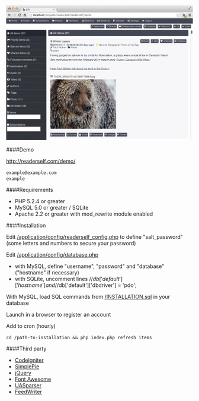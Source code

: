 ![Screenshot](medias/screenshot.png)

####Demo

http://readerself.com/demo/
```text
example@example.com
example
```

####Requirements
* PHP 5.2.4 or greater
* MySQL 5.0 or greater / SQLite
* Apache 2.2 or greater with mod_rewrite module enabled

####Installation

Edit [/application/config/readerself_config.php](/application/config/readerself_config.php) to define "salt_password" (some letters and numbers to secure your password)

Edit [/application/config/database.php](/application/config/database.php)
* with MySQL, define "username", "password" and "database" ("hostname" if necessary)
* with SQLite, uncomment lines //$db['default']['hostname'] and //$db['default']['dbdriver'] = 'pdo';

With MySQL, load SQL commands from [/INSTALLATION.sql](/INSTALLATION.sql) in your database

Launch in a browser to register an account

Add to cron (hourly)
```text
cd /path-to-installation && php index.php refresh items
```

####Third party

* [CodeIgniter](http://ellislab.com/codeigniter/)
* [SimplePie](http://simplepie.org)
* [jQuery](http://jquery.com/)
* [Font Awesome](http://fortawesome.github.io/Font-Awesome/)
* [UASparser](https://github.com/Synchro/UASparser)
* [FeedWriter](https://github.com/ajaxray/FeedWriter)
